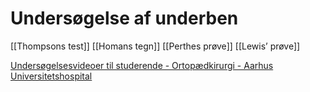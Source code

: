 # Undersøgelse af underben
[[Thompsons test]]
[[Homans tegn]]
[[Perthes prøve]]
[[Lewis’ prøve]]

[Undersøgelsesvideoer til studerende - Ortopædkirurgi - Aarhus Universitetshospital](https://www.auh.dk/afdelinger/ortopadkirurgi/til-fagfolk/undersogelsesvideoer)

<!-- {BearID:3AA684B0-7633-4032-9A93-B235BD86EB84-21842-00003D73D5CD55A8} -->
